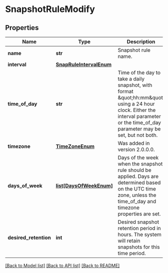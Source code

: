 # SnapshotRuleModify

## Properties
Name | Type | Description | Notes
------------ | ------------- | ------------- | -------------
**name** | **str** | Snapshot rule name. | [optional] 
**interval** | [**SnapRuleIntervalEnum**](SnapRuleIntervalEnum.md) |  | [optional] 
**time_of_day** | **str** | Time of the day to take a daily snapshot, with format \&quot;hh:mm\&quot; using a 24 hour clock. Either the interval parameter or the time_of_day parameter may be set, but not both.  | [optional] 
**timezone** | [**TimeZoneEnum**](TimeZoneEnum.md) |  Was added in version 2.0.0.0. | [optional] 
**days_of_week** | [**list[DaysOfWeekEnum]**](DaysOfWeekEnum.md) | Days of the week when the snapshot rule should be applied. Days are determined based on the UTC time zone, unless the time_of_day and timezone properties are set.  | [optional] 
**desired_retention** | **int** | Desired snapshot retention period in hours. The system will retain snapshots for this time period.  | [optional] 

[[Back to Model list]](../README.md#documentation-for-models) [[Back to API list]](../README.md#documentation-for-api-endpoints) [[Back to README]](../README.md)


